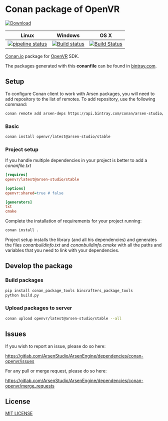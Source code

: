 # Conan package of OpenVR

[![Download](https://api.bintray.com/packages/arsen-studio/arsen-deps/openvr%3Aarsen-studio/images/download.svg)](https://bintray.com/arsen-studio/arsen-deps/openvr%3Aarsen-studio/_latestVersion)

|Linux|Windows|OS X|
|-----|-------|----|
|[![pipeline status](https://gitlab.com/HeiGameStudio/ArsenEngine/dependencies/conan-openvr/badges/master/pipeline.svg)](https://gitlab.com/HeiGameStudio/ArsenEngine/dependencies/conan-openvr/commits/master)|[![Build status](https://ci.appveyor.com/api/projects/status/ab587jq8fdv8xmiw/branch/master?svg=true)](https://ci.appveyor.com/project/intelligide/conan-openvr/branch/master)|[![Build Status](https://travis-ci.org/ArsenStudio/conan-openvr.svg?branch=master)](https://travis-ci.org/ArsenStudio/conan-openvr)|

[Conan.io](https://conan.io) package for [OpenVR](https://github.com/ValveSoftware/openvr) SDK.

The packages generated with this **conanfile** can be found in [bintray.com](https://bintray.com/arsen-studio/arsen-deps/openvr%3Aarsen-studio).

## Setup

To configure Conan client to work with Arsen packages, you will need to add repository to the list of remotes. To add repository, use the following command:

```sh
conan remote add arsen-deps https://api.bintray.com/conan/arsen-studio/arsen-deps
```

### Basic

```sh
conan install openvr/latest@arsen-studio/stable
```

### Project setup

If you handle multiple dependencies in your project is better to add a *conanfile.txt*

```ini
[requires]
openvr/latest@arsen-studio/stable

[options]
openvr:shared=true # false

[generators]
txt
cmake
```

Complete the installation of requirements for your project running:

```sh
conan install .
```

Project setup installs the library (and all his dependencies) and generates the files *conanbuildinfo.txt* and *conanbuildinfo.cmake* with all the paths and variables that you need to link with your dependencies.

## Develop the package

### Build packages

```sh
pip install conan_package_tools bincrafters_package_tools
python build.py
```

### Upload packages to server

```sh
conan upload openvr/latest@arsen-studio/stable --all
```

## Issues

If you wish to report an issue, please do so here:

<https://gitlab.com/ArsenStudio/ArsenEngine/dependencies/conan-openvr/issues>

For any pull or merge request, please do so here:

<https://gitlab.com/ArsenStudio/ArsenEngine/dependencies/conan-openvr/merge_requests>

## License

[MIT LICENSE](LICENSE)
